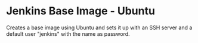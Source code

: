 # Jenkins Base Image - Ubuntu

Creates a base image using Ubuntu and sets it up with an SSH server and a default user "jenkins" with the name as password.